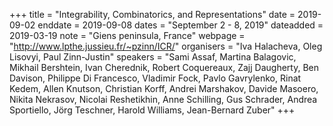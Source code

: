 +++
title = "Integrability, Combinatorics, and Representations"
date = 2019-09-02
enddate = 2019-09-08
dates = "September 2 - 8, 2019"
dateadded = 2019-03-19
note = "Giens peninsula, France"
webpage = "http://www.lpthe.jussieu.fr/~pzinn/ICR/"
organisers = "Iva Halacheva, Oleg Lisovyi, Paul Zinn-Justin"
speakers = "Sami Assaf, Martina Balagovic, Mikhail Bershtein, Ivan Cherednik,
Robert Coquereaux, Zajj Daugherty, Ben Davison, Philippe Di Francesco,
Vladimir Fock, Pavlo Gavrylenko, Rinat Kedem, Allen Knutson, Christian
Korff, Andrei Marshakov, Davide Masoero, Nikita Nekrasov, Nicolai
Reshetikhin, Anne Schilling, Gus Schrader, Andrea Sportiello, Jörg Teschner,
Harold Williams, Jean-Bernard Zuber"
+++
